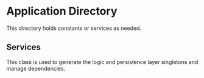 # Application Directory
This directory holds constants or services as needed.

## Services
This class is used to generate the logic and persistence layer singletons and manage dependencies.
